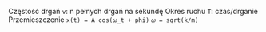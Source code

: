 Częstość drgań `v`: n pełnych drgań na sekundę
Okres ruchu `T`: czas/drganie
Przemieszczenie `x(t) = A cos(𝜔_t + phi)`
`𝜔 = sqrt(k/m)`
